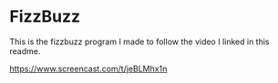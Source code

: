 # FizzBuzz
This is the fizzbuzz program I made to follow the video I linked in this readme. 

https://www.screencast.com/t/jeBLMhx1n

